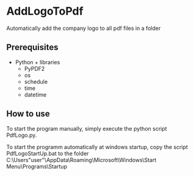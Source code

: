 # AddLogoToPdf
Automatically add the company logo to all pdf files in a folder

## Prerequisites
* Python + libraries
  * PyPDF2
  * os
  * schedule
  * time
  * datetime

## How to use
To start the program manually, simply execute the python script PdfLogo.py.

To start the programm automatically at windows startup, copy the script PdfLogoStartUp.bat to the folder C:\Users\"user"\AppData\Roaming\Microsoft\Windows\Start Menu\Programs\Startup
